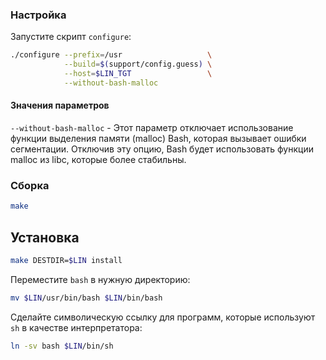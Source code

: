 <package-info :package="package" showsbu></package-info>

<script>
		new Vue({
		el: '#main',
		data: { package: {} },
		mounted: function () {
				this.getPackage('bash');
		},
		methods: {
			getPackage: function(name) {
					getPackage(name)
					.then(response => this.package = response);
			},
		}
  })
</script>

### Настройка

Запустите скрипт `configure`:

```bash
./configure --prefix=/usr                   \
            --build=$(support/config.guess) \
            --host=$LIN_TGT                 \
            --without-bash-malloc
```

#### Значения параметров

`--without-bash-malloc` - Этот параметр отключает использование функции выделения памяти (malloc) Bash, которая вызывает ошибки сегментации. Отключив эту опцию, Bash будет использовать функции malloc из libc, которые более стабильны.

### Сборка

```bash
make
```

## Установка

```bash
make DESTDIR=$LIN install
```

Переместите `bash` в нужную директорию:

```bash
mv $LIN/usr/bin/bash $LIN/bin/bash
```

Сделайте символическую ссылку для программ, которые используют `sh` в качестве интерпретатора:

```bash
ln -sv bash $LIN/bin/sh
```
